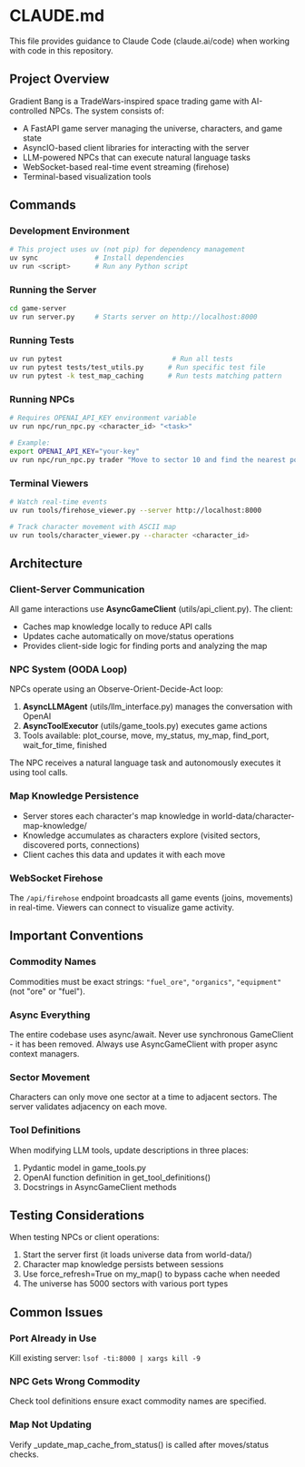 # CLAUDE.md

This file provides guidance to Claude Code (claude.ai/code) when working with code in this repository.

## Project Overview

Gradient Bang is a TradeWars-inspired space trading game with AI-controlled NPCs. The system consists of:
- A FastAPI game server managing the universe, characters, and game state
- AsyncIO-based client libraries for interacting with the server
- LLM-powered NPCs that can execute natural language tasks
- WebSocket-based real-time event streaming (firehose)
- Terminal-based visualization tools

## Commands

### Development Environment
```bash
# This project uses uv (not pip) for dependency management
uv sync              # Install dependencies
uv run <script>      # Run any Python script
```

### Running the Server
```bash
cd game-server
uv run server.py     # Starts server on http://localhost:8000
```

### Running Tests
```bash
uv run pytest                           # Run all tests
uv run pytest tests/test_utils.py      # Run specific test file
uv run pytest -k test_map_caching      # Run tests matching pattern
```

### Running NPCs
```bash
# Requires OPENAI_API_KEY environment variable
uv run npc/run_npc.py <character_id> "<task>"

# Example:
export OPENAI_API_KEY="your-key"
uv run npc/run_npc.py trader "Move to sector 10 and find the nearest port"
```

### Terminal Viewers
```bash
# Watch real-time events
uv run tools/firehose_viewer.py --server http://localhost:8000

# Track character movement with ASCII map
uv run tools/character_viewer.py --character <character_id>
```

## Architecture

### Client-Server Communication
All game interactions use **AsyncGameClient** (utils/api_client.py). The client:
- Caches map knowledge locally to reduce API calls
- Updates cache automatically on move/status operations  
- Provides client-side logic for finding ports and analyzing the map

### NPC System (OODA Loop)
NPCs operate using an Observe-Orient-Decide-Act loop:
1. **AsyncLLMAgent** (utils/llm_interface.py) manages the conversation with OpenAI
2. **AsyncToolExecutor** (utils/game_tools.py) executes game actions
3. Tools available: plot_course, move, my_status, my_map, find_port, wait_for_time, finished

The NPC receives a natural language task and autonomously executes it using tool calls.

### Map Knowledge Persistence
- Server stores each character's map knowledge in world-data/character-map-knowledge/
- Knowledge accumulates as characters explore (visited sectors, discovered ports, connections)
- Client caches this data and updates it with each move

### WebSocket Firehose
The `/api/firehose` endpoint broadcasts all game events (joins, movements) in real-time. Viewers can connect to visualize game activity.

## Important Conventions

### Commodity Names
Commodities must be exact strings: `"fuel_ore"`, `"organics"`, `"equipment"` (not "ore" or "fuel").

### Async Everything
The entire codebase uses async/await. Never use synchronous GameClient - it has been removed. Always use AsyncGameClient with proper async context managers.

### Sector Movement
Characters can only move one sector at a time to adjacent sectors. The server validates adjacency on each move.

### Tool Definitions
When modifying LLM tools, update descriptions in three places:
1. Pydantic model in game_tools.py
2. OpenAI function definition in get_tool_definitions()
3. Docstrings in AsyncGameClient methods

## Testing Considerations

When testing NPCs or client operations:
1. Start the server first (it loads universe data from world-data/)
2. Character map knowledge persists between sessions
3. Use force_refresh=True on my_map() to bypass cache when needed
4. The universe has 5000 sectors with various port types

## Common Issues

### Port Already in Use
Kill existing server: `lsof -ti:8000 | xargs kill -9`

### NPC Gets Wrong Commodity
Check tool definitions ensure exact commodity names are specified.

### Map Not Updating
Verify _update_map_cache_from_status() is called after moves/status checks.
